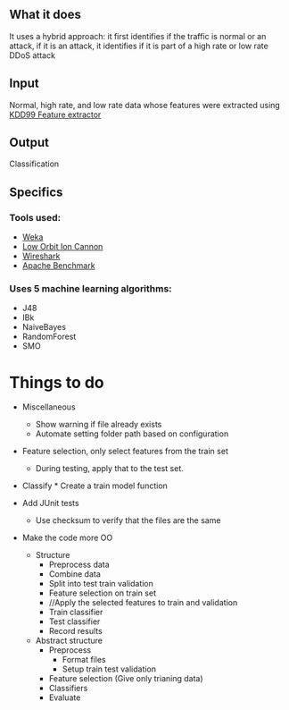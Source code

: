 ## What it does
It uses a hybrid approach: it first identifies if the traffic is normal or an attack, if it is an attack, it identifies if it is part of a high rate or low rate DDoS attack

## Input
Normal, high rate, and low rate data whose features were extracted using [KDD99 Feature extractor](https://github.com/AI-IDS/kdd99_feature_extractor)

## Output
Classification

## Specifics
### Tools used:
* [Weka](https://www.cs.waikato.ac.nz/ml/weka/)
* [Low Orbit Ion Cannon](https://github.com/NewEraCracker/LOIC)
* [Wireshark](wireshark.org/)
* [Apache Benchmark](https://httpd.apache.org/docs/2.4/programs/ab.html)

### Uses 5 machine learning algorithms:
* J48
* IBk
* NaiveBayes
* RandomForest
* SMO

# Things to do
* Miscellaneous
	* Show warning if file already exists
	* Automate setting folder path based on configuration

* Feature selection, only select features from the train set
	* During testing, apply that to the test set.

* Classify
		* Create a train model function

* Add JUnit tests
	* Use checksum to verify that the files are the same

* Make the code more OO
	* Structure
		* Preprocess data
		* Combine data
		* Split into test train validation
		* Feature selection on train set
		* //Apply the selected features to train and validation
		* Train classifier
		* Test classifier
		* Record results
	* Abstract structure
		* Preprocess
			* Format files
			* Setup train test validation
		* Feature selection (Give only trianing data)
		* Classifiers
		* Evaluate
